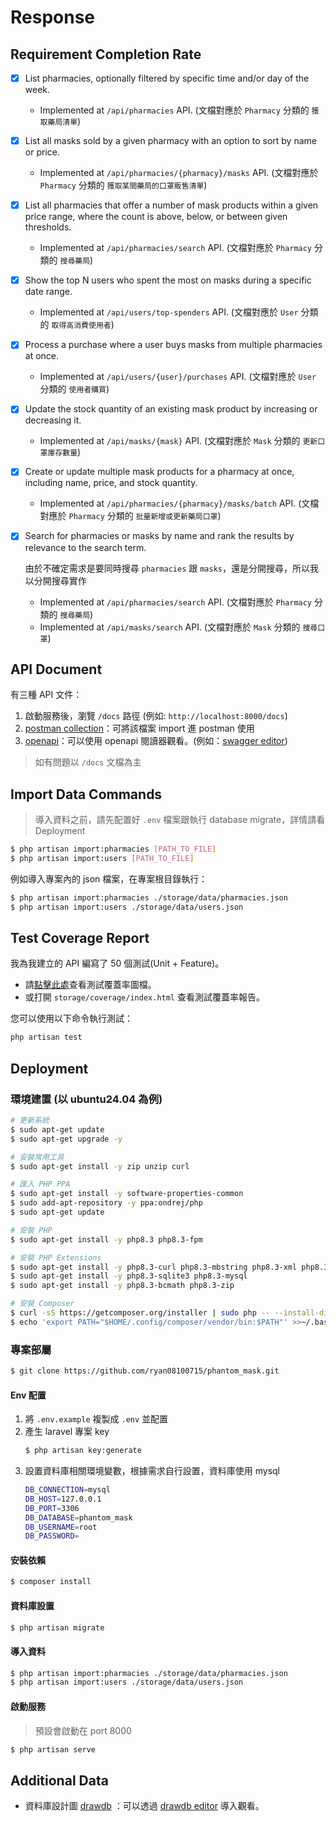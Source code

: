# Response

## Requirement Completion Rate

* [x] List pharmacies, optionally filtered by specific time and/or day of the week.
    * Implemented at `/api/pharmacies` API. (文檔對應於 `Pharmacy` 分類的 `獲取藥局清單`)
* [x] List all masks sold by a given pharmacy with an option to sort by name or price.
    * Implemented at `/api/pharmacies/{pharmacy}/masks` API. (文檔對應於 `Pharmacy` 分類的 `獲取某間藥局的口罩販售清單`)
* [x] List all pharmacies that offer a number of mask products within a given price range, where the count is above,
  below, or between given thresholds.
    * Implemented at `/api/pharmacies/search` API. (文檔對應於 `Pharmacy` 分類的 `搜尋藥局`)
* [x] Show the top N users who spent the most on masks during a specific date range.
    * Implemented at `/api/users/top-spenders` API. (文檔對應於 `User` 分類的 `取得高消費使用者`)
* [x] Process a purchase where a user buys masks from multiple pharmacies at once.
    * Implemented at `/api/users/{user}/purchases` API. (文檔對應於 `User` 分類的 `使用者購買`)
* [x] Update the stock quantity of an existing mask product by increasing or decreasing it.
    * Implemented at `/api/masks/{mask}` API. (文檔對應於 `Mask` 分類的 `更新口罩庫存數量`)
* [x] Create or update multiple mask products for a pharmacy at once, including name, price, and stock quantity.
    * Implemented at `/api/pharmacies/{pharmacy}/masks/batch` API. (文檔對應於 `Pharmacy` 分類的
      `批量新增或更新藥局口罩`)
* [x] Search for pharmacies or masks by name and rank the results by relevance to the search term.

  由於不確定需求是要同時搜尋 `pharmacies` 跟 `masks`，還是分開搜尋，所以我以分開搜尋實作
    * Implemented at `/api/pharmacies/search` API. (文檔對應於 `Pharmacy` 分類的
      `搜尋藥局`)
    * Implemented at `/api/masks/search` API. (文檔對應於 `Mask` 分類的
      `搜尋口罩`)

## API Document

有三種 API 文件：

1. 啟動服務後，瀏覽 `/docs` 路徑 (例如: `http://localhost:8000/docs`)
2. [postman collection](docs/docs.postman)：可將該檔案 import 進 postman 使用
3. [openapi](docs/docs.openapi.yaml)：可以使用 openapi 閱讀器觀看。(例如：[swagger editor](https://editor.swagger.io/))

> 如有問題以 `/docs` 文檔為主

## Import Data Commands

> 導入資料之前，請先配置好 `.env` 檔案跟執行 database migrate，詳情請看 Deployment

```bash
$ php artisan import:pharmacies [PATH_TO_FILE]
$ php artisan import:users [PATH_TO_FILE]
```

例如導入專案內的 json 檔案，在專案根目錄執行：

```bash
$ php artisan import:pharmacies ./storage/data/pharmacies.json
$ php artisan import:users ./storage/data/users.json
```

## Test Coverage Report

我為我建立的 API 編寫了 50 個測試(Unit + Feature)。

* 請[點擊此處](storage/coverage/test-coverage.jpg)查看測試覆蓋率圖檔。
* 或打開 `storage/coverage/index.html` 查看測試覆蓋率報告。

您可以使用以下命令執行測試：

```bash
php artisan test
```

## Deployment

### 環境建置 (以 ubuntu24.04 為例)

```bash
# 更新系統
$ sudo apt-get update
$ sudo apt-get upgrade -y

# 安裝常用工具
$ sudo apt-get install -y zip unzip curl

# 匯入 PHP PPA
$ sudo apt-get install -y software-properties-common
$ sudo add-apt-repository -y ppa:ondrej/php
$ sudo apt-get update

# 安裝 PHP
$ sudo apt-get install -y php8.3 php8.3-fpm

# 安裝 PHP Extensions
$ sudo apt-get install -y php8.3-curl php8.3-mbstring php8.3-xml php8.3-intl
$ sudo apt-get install -y php8.3-sqlite3 php8.3-mysql
$ sudo apt-get install -y php8.3-bcmath php8.3-zip

# 安裝 Composer
$ curl -sS https://getcomposer.org/installer | sudo php -- --install-dir=/usr/local/bin --filename=composer
$ echo 'export PATH="$HOME/.config/composer/vendor/bin:$PATH"' >>~/.bashrc
```

### 專案部屬

```bash
$ git clone https://github.com/ryan08100715/phantom_mask.git
```

#### Env 配置

1. 將 `.env.example` 複製成 `.env` 並配置
2. 產生 laravel 專案 key
    ```bash
    $ php artisan key:generate
    ```
3. 設置資料庫相關環境變數，根據需求自行設置，資料庫使用 mysql
    ```bash
    DB_CONNECTION=mysql
    DB_HOST=127.0.0.1
    DB_PORT=3306
    DB_DATABASE=phantom_mask
    DB_USERNAME=root
    DB_PASSWORD=
    ```

#### 安裝依賴

```bash
$ composer install
```

#### 資料庫設置

```bash
$ php artisan migrate
```

#### 導入資料

```bash
$ php artisan import:pharmacies ./storage/data/pharmacies.json
$ php artisan import:users ./storage/data/users.json
```

#### 啟動服務

> 預設會啟動在 port 8000

```bash
$ php artisan serve
```

## Additional Data

* 資料庫設計圖 [drawdb](docs/phantom_mask_drawdb_2025-06-13T13_19_29.650Z.json)
  ：可以透過 [drawdb editor](https://www.drawdb.app/editor) 導入觀看。
